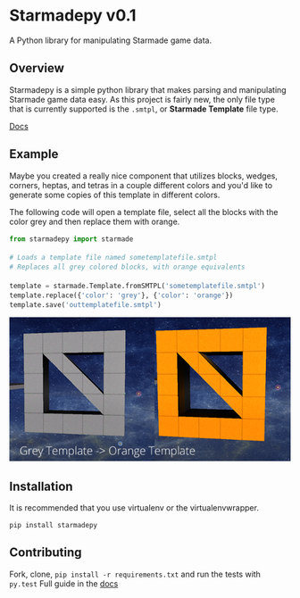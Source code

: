 # Starmadepy v0.1

A Python library for manipulating Starmade game data.

## Overview

Starmadepy is a simple python library that makes parsing and manipulating Starmade game data easy. As this project is fairly new, the only file type that is currently supported is the `.smtpl`, or **Starmade Template** file type.

[Docs](http://starmadepy.readthedocs.org/en/latest/)


## Example

Maybe you created a really nice component that utilizes blocks, wedges, corners, heptas, and tetras in a couple different colors and you'd like to generate some copies of this template in different colors.

The following code will open a template file, select all the blocks with the color grey and then replace them with orange.

```python
from starmadepy import starmade

# Loads a template file named sometemplatefile.smtpl
# Replaces all grey colored blocks, with orange equivalents

template = starmade.Template.fromSMTPL('sometemplatefile.smtpl')
template.replace({'color': 'grey'}, {'color': 'orange'})
template.save('outtemplatefile.smtpl')
```

![Converted Template](docs/img/tutorial1.png)

## Installation

It is recommended that you use virtualenv or the virtualenvwrapper.

    pip install starmadepy


## Contributing

Fork, clone, `pip install -r requirements.txt` and run the tests with `py.test`
Full guide in the [docs](http://starmadepy.readthedocs.org/en/latest/contributing/)


